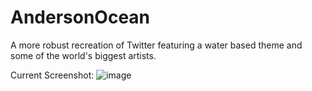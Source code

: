 # AndersonOcean

A more robust recreation of Twitter featuring a water based theme and some of the world's biggest artists.

Current Screenshot: 
![image](https://cloud.githubusercontent.com/assets/23460902/20985398/2fc75db0-bc79-11e6-81fa-d237d08c3f52.png)
